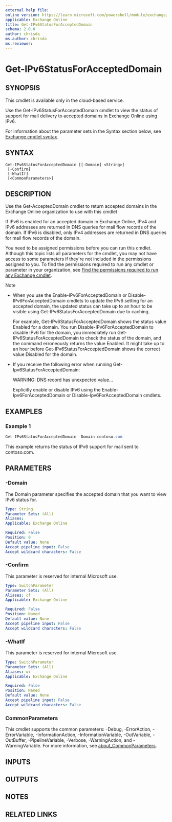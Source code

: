 ```yaml
---
external help file:
online version: https://learn.microsoft.com/powershell/module/exchange/get-ipv6statusforaccepteddomain
applicable: Exchange Online
title: Get-IPv6StatusForAcceptedDomain
schema: 2.0.0
author: chrisda
ms.author: chrisda
ms.reviewer:
---
```


# Get-IPv6StatusForAcceptedDomain

## SYNOPSIS
This cmdlet is available only in the cloud-based service.

Use the Get-IPv6StatusForAcceptedDomain cmdlet to view the status of support for mail delivery to accepted domains in Exchange Online using IPv6.

For information about the parameter sets in the Syntax section below, see [Exchange cmdlet syntax](https://learn.microsoft.com/powershell/exchange/exchange-cmdlet-syntax).

## SYNTAX

```
Get-IPv6StatusForAcceptedDomain [[-Domain] <String>]
 [-Confirm]
 [-WhatIf]
 [<CommonParameters>]
```

## DESCRIPTION
Use the Get-AcceptedDomain cmdlet to return accepted domains in the Exchange Online organization to use with this cmdlet

If IPv6 is enabled for an accepted domain in Exchange Online, IPv4 and IPv6 addresses are returned in DNS queries for mail flow records of the domain. If IPv6 is disabled, only IPv4 addresses are returned in DNS queries for mail flow records of the domain.

You need to be assigned permissions before you can run this cmdlet. Although this topic lists all parameters for the cmdlet, you may not have access to some parameters if they're not included in the permissions assigned to you. To find the permissions required to run any cmdlet or parameter in your organization, see [Find the permissions required to run any Exchange cmdlet](https://learn.microsoft.com/powershell/exchange/find-exchange-cmdlet-permissions).

> [!NOTE]
>
> - When you use the Enable-IPv6ForAcceptedDomain or Disable-IPv6ForAcceptedDomain cmdlets to update the IPv6 setting for an accepted domain, the updated status can take up to an hour to be visible using Get-IPv6StatusForAcceptedDomain due to caching.
>
>   For example, Get-IPv6StatusForAcceptedDomain shows the status value Enabled for a domain. You run Disable-IPv6ForAcceptedDomain to disable IPv6 for the domain, you immediately run Get-IPv6StatusForAcceptedDomain to check the status of the domain, and the command erroneously returns the value Enabled. It might take up to an hour before Get-IPv6StatusForAcceptedDomain shows the correct value Disabled for the domain.
>
> - If you receive the following error when running Get-Ipv6StatusForAcceptedDomain:
>
>   WARNING: DNS record has unexpected value...
>
>   Explicitly enable or disable IPv6 using the Enable-Ipv6ForAcceptedDomain or Disable-Ipv6ForAcceptedDomain cmdlets.

## EXAMPLES

### Example 1
```powershell
Get-IPv6StatusForAcceptedDomain -Domain contoso.com
```

This example returns the status of IPv6 support for mail sent to contoso.com.

## PARAMETERS

### -Domain
The Domain parameter specifies the accepted domain that you want to view IPv6 status for.

```yaml
Type: String
Parameter Sets: (All)
Aliases:
Applicable: Exchange Online

Required: False
Position: 0
Default value: None
Accept pipeline input: False
Accept wildcard characters: False
```

### -Confirm
This parameter is reserved for internal Microsoft use.

```yaml
Type: SwitchParameter
Parameter Sets: (All)
Aliases: cf
Applicable: Exchange Online

Required: False
Position: Named
Default value: None
Accept pipeline input: False
Accept wildcard characters: False
```

### -WhatIf
This parameter is reserved for internal Microsoft use.

```yaml
Type: SwitchParameter
Parameter Sets: (All)
Aliases: wi
Applicable: Exchange Online

Required: False
Position: Named
Default value: None
Accept pipeline input: False
Accept wildcard characters: False
```

### CommonParameters
This cmdlet supports the common parameters: -Debug, -ErrorAction, -ErrorVariable, -InformationAction, -InformationVariable, -OutVariable, -OutBuffer, -PipelineVariable, -Verbose, -WarningAction, and -WarningVariable. For more information, see [about_CommonParameters](https://go.microsoft.com/fwlink/p/?LinkID=113216).

## INPUTS

## OUTPUTS

## NOTES

## RELATED LINKS
